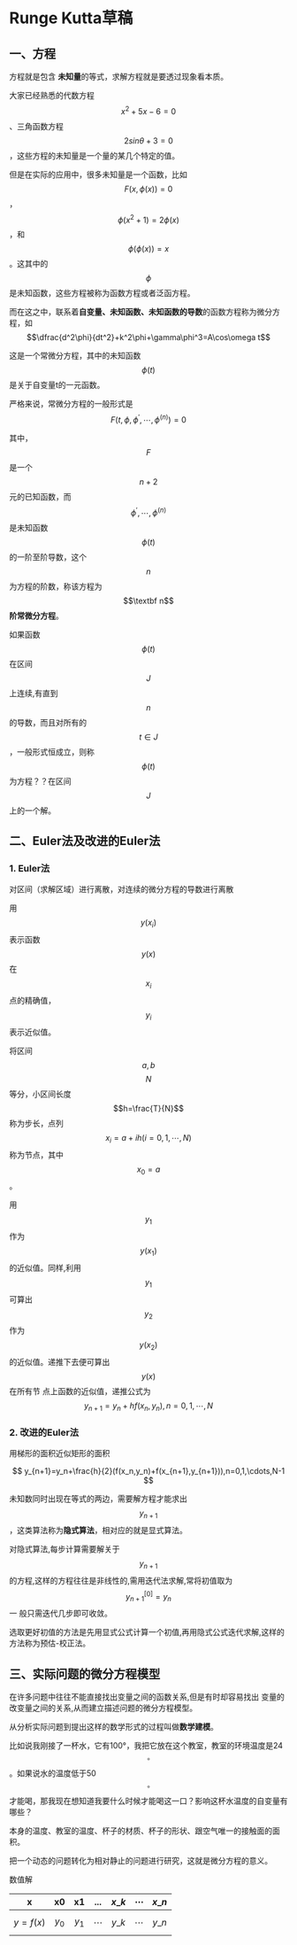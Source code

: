 # Runge Kutta草稿

## 一、方程

方程就是包含 **未知量**的等式，求解方程就是要透过现象看本质。

大家已经熟悉的代数方程 $$x^2+5x-6=0$$、三角函数方程 $$2sin\theta +3=0$$ ，这些方程的未知量是一个量的某几个特定的值。

但是在实际的应用中，很多未知量是一个函数，比如$$F(x,\phi(x))=0$$，$$\phi(x^2+1)=2\phi(x)$$，和$$\phi(\phi(x))=x$$。这其中的$$\phi$$是未知函数，这些方程被称为函数方程或者泛函方程。

而在这之中，联系着**自变量、未知函数、未知函数的导数**的函数方程称为微分方程，如$$\dfrac{d^2\phi}{dt^2}+k^2\phi+\gamma\phi^3=A\cos\omega t$$

这是一个常微分方程，其中的未知函数$$\phi(t)$$是关于自变量t的一元函数。

严格来说，常微分方程的一般形式是$$F(t,\phi,\phi^\prime,\cdots,\phi^{(n)})=0$$

其中，$$F$$是一个$$n+2$$元的已知函数，而$$\phi^\prime,\cdots,\phi^{(n)}$$是未知函数$$\phi(t)$$的一阶至阶导数，这个$$n$$为方程的阶数，称该方程为$$\textbf n$$**阶常微分方程**。

如果函数$$\phi(t)$$在区间$$J$$上连续,有直到$$n$$的导数，而且对所有的$$t\in J$$，一般形式恒成立，则称$$\phi(t)$$为方程？？在区间$$J$$上的一个解。

## **二、Euler法及改进的Euler法**

### 1. Euler法

对区间（求解区域）进行离散，对连续的微分方程的导数进行离散

用$$y{(x_i)}$$表示函数$$y(x)$$在$$x_i$$点的精确值，$$y_i$$表示近似值。

将区间$$a,b$$$$N$$等分，小区间长度$$h=\frac{T}{N}$$称为步长，点列$$x_i=a+ih(i=0,1,\cdots,N)$$称为节点，其中$$x_0=a$$。

用$$y_1$$作为$$y(x_1)$$的近似值。同样,利用$$y_1$$可算出$$y_2$$作为$$y(x_2)$$的近似值。递推下去便可算出$$y(x)$$ 在所有节 点上函数的近似值，递推公式为$$y_{n+1}=y_n+hf(x_n,y_n),n=0,1,\cdots,N$$

### 2. 改进的Euler法

用梯形的面积近似矩形的面积

$$
y_{n+1}=y_n+\frac{h}{2}(f(x_n,y_n)+f(x_{n+1},y_{n+1})),n=0,1,\cdots,N-1
$$

未知数同时出现在等式的两边，需要解方程才能求出$$y_{n+1}$$，这类算法称为**隐式算法**，相对应的就是显式算法。

对隐式算法,每步计算需要解关于$$y_{n+1}$$的方程,这样的方程往往是非线性的,需用迭代法求解,常将初值取为$$y_{n+1}^{[0]}=y_n$$一 般只需迭代几步即可收敛。

选取更好初值的方法是先用显式公式计算一个初值,再用隐式公式迭代求解,这样的方法称为预估-校正法。

## 三、实际问题的微分方程模型

在许多问题中往往不能直接找出变量之间的函数关系,但是有时却容易找出 变量的改变量之间的关系,从而建立描述问题的微分方程模型。

从分析实际问题到提出这样的数学形式的过程叫做**数学建模**。

比如说我刚接了一杯水，它有100°，我把它放在这个教室，教室的环境温度是24$${^\circ}$$。如果说水的温度低于50$${^\circ}$$才能喝，那我现在想知道我要什么时候才能喝这一口？影响这杯水温度的自变量有哪些？

本身的温度、教室的温度、杯子的材质、杯子的形状、跟空气唯一的接触面的面积。

把一个动态的问题转化为相对静止的问题进行研究，这就是微分方程的意义。

数值解

|      x     |    x0   |    x1   |     ...    | $x\_k$ | $\cdots$ | $x\_n$ |
| :--------: | :-----: | :-----: | :--------: | :----: | :------: | :----: |
| $$y=f(x)$$ | $$y_0$$ | $$y_1$$ | $$\cdots$$ | $y\_k$ | $\cdots$ | $y\_n$ |
